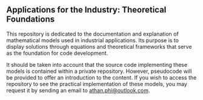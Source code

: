 ## Applications for the Industry: Theoretical Foundations
This repository is dedicated to the documentation and explanation of mathematical models used in industrial applications. Its purpose is to display solutions through equations and theoretical frameworks that serve as the foundation for code development.

It should be taken into account that the source code implementing these models is contained within a private repository. However, pseudocode will be provided to offer an introduction to the content. If you wish to access the repository to see the practical implementation of these models, you may request it by sending an email to athan.phi@outlook.com.

